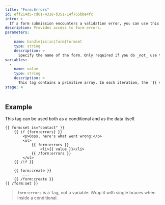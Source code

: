 ```yaml
---
title: "Form:Errors"
id: eff214d5-cd61-4318-b351-14f765bbe4fc
intro: >
  If a form submission encounters a validation error, you can use this tag to loop through the error messages and show your user where everything went south.
description: Provides access to form errors.
parameters:
  -
    name: handle|is|in|form|formset
    type: string
    description: >
      Specify the name of the form. Only required if you do _not_ use the `form:set` tag, or don't have a `form` defined in the current context.
variables:
  -
    name: value
    type: string
    description: >
      This tag contains a primitive array. In each iteration, the `{{ value }}` will output a different error message. See the example above.
stage: 4
---
```

## Example

This tag can be used both as a conditional and as the data itself.

```
{{ form:set is="contact" }}
    {{ if {form:errors} }}
        <p>Oops, here's what went wrong:</p>
        <ul>
            {{ form:errors }}
                <li>{{ value }}</li>
            {{ /form:errors }}
        </ul>
    {{ /if }}

    {{ form:create }}
        ...
    {{ /form:create }}
{{ /form:set }}
```

> `form:errors` is a Tag, not a variable. Wrap it with single braces when inside a conditional.
